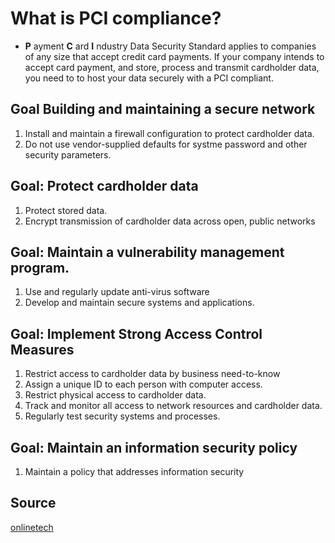 # What is PCI compliance?
* __P__ ayment __C__ ard __I__ ndustry Data Security Standard applies to companies of any size that accept credit card payments. If your company intends to accept card payment, and store, process and transmit cardholder data, you need to to host your data securely with a PCI compliant.

## Goal Building and maintaining a secure network
1. Install and maintain a firewall configuration to protect cardholder data.
2. Do not use vendor-supplied defaults for systme password and other security parameters.

## Goal: Protect cardholder data
1. Protect stored data.
2. Encrypt transmission of cardholder data across open, public networks

## Goal: Maintain a vulnerability management program.
1. Use and regularly update anti-virus software
2. Develop and maintain secure systems and applications.

## Goal: Implement Strong Access Control Measures
1. Restrict access to cardholder data by business need-to-know
2. Assign a unique ID to each person with computer access.
3. Restrict physical access to cardholder data.
4. Track and monitor all access to network resources and cardholder data.
5. Regularly test security systems and processes.

## Goal: Maintain an information security policy
1. Maintain a policy that addresses information security

## Source
[onlinetech](http://www.onlinetech.com/resources/references/what-is-pci-compliance)







